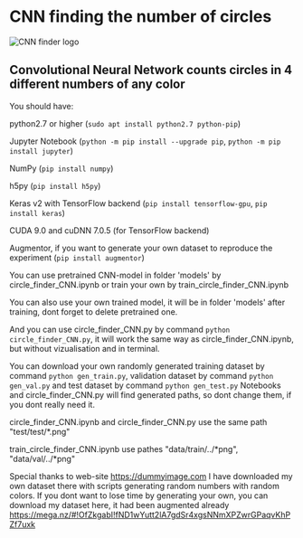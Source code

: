 # CNN finding the number of circles
![CNN finder logo](https://raw.githubusercontent.com/vadimfedulov321/CNN-finding-the-number-of-circles/master/logo/index.png)
## Convolutional Neural Network counts circles in 4 different numbers of any color

You should have:

python2.7 or higher (`sudo apt install python2.7 python-pip`)

Jupyter Notebook (`python -m pip install --upgrade pip`, `python -m pip install jupyter`)

NumPy (`pip install numpy`)

h5py (`pip install h5py`)

Keras v2 with TensorFlow backend (`pip install tensorflow-gpu`, `pip install keras`)

CUDA 9.0 and cuDNN 7.0.5 (for TensorFlow backend)

Augmentor, if you want to generate your own dataset to reproduce the experiment (`pip install augmentor`)



You can use pretrained CNN-model in folder 'models' by circle_finder_CNN.ipynb or train your own by train_circle_finder_CNN.ipynb

You can also use your own trained model, it will be in folder 'models' after training, dont forget to delete pretrained one.

And you can use circle_finder_CNN.py by command `python circle_finder_CNN.py`, it will work the same way as circle_finder_CNN.ipynb,
but without vizualisation and in terminal.

You can download your own randomly generated training dataset by command `python gen_train.py`, validation dataset
by command `python gen_val.py` and test dataset by command `python gen_test.py` Notebooks and circle_finder_CNN.py will find generated paths, so dont change
them, if you dont really need it.

circle_finder_CNN.ipynb and circle_finder_CNN.py use the same path "test/test/*.png"

train_circle_finder_CNN.ipynb use pathes "data/train/../*png", "data/val/../*png"

Special thanks to web-site https://dummyimage.com I have downloaded my own dataset there with scripts generating random numbers with random colors. If you dont want to lose time by generating your
own, you can download my dataset here, it had been augmented already https://mega.nz/#!OfZkgabI!fND1wYutt2lA7gdSr4xgsNNmXPZwrGPaqvKhPZf7uxk
